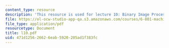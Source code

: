 ```yaml
---
content_type: resource
description: 'This resource is used for lecture 10: Binary Image Processing.'
file: https://ol-ocw-studio-app-qa.s3.amazonaws.com/courses/6-801-machine-vision-fall-2004/471d125626626eab5920205ad1f383fc_l10.pdf
file_type: application/pdf
resourcetype: Document
title: l10.pdf
uid: 471d1256-2662-6eab-5920-205ad1f383fc
---
```

